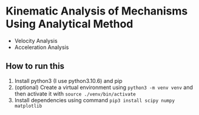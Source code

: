 # Kinematic Analysis of Mechanisms Using Analytical Method

- Velocity Analysis
- Acceleration Analysis

## How to run this

1. Install python3 (I use python3.10.6) and pip
2. (optional) Create a virtual environment using `python3 -m venv venv` and then activate it with `source ./venv/bin/activate`
3. Install dependencies using command `pip3 install scipy numpy matplotlib`


